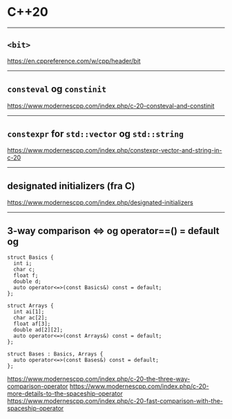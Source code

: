 # C++20
---

## `<bit>`

https://en.cppreference.com/w/cpp/header/bit

---

## `consteval` og `constinit`

https://www.modernescpp.com/index.php/c-20-consteval-and-constinit

---

## `constexpr` for `std::vector` og `std::string`

https://www.modernescpp.com/index.php/constexpr-vector-and-string-in-c-20

---

## designated initializers (fra C)

https://www.modernescpp.com/index.php/designated-initializers

---

## 3-way comparison <=> og operator==() = default og <compare>

```
struct Basics {
  int i;
  char c;
  float f;
  double d;
  auto operator<=>(const Basics&) const = default;
};

struct Arrays {
  int ai[1];
  char ac[2];
  float af[3];
  double ad[2][2];
  auto operator<=>(const Arrays&) const = default;
};

struct Bases : Basics, Arrays {
  auto operator<=>(const Bases&) const = default;
};
```

https://www.modernescpp.com/index.php/c-20-the-three-way-comparison-operator
https://www.modernescpp.com/index.php/c-20-more-details-to-the-spaceship-operator
https://www.modernescpp.com/index.php/c-20-fast-comparison-with-the-spaceship-operator
